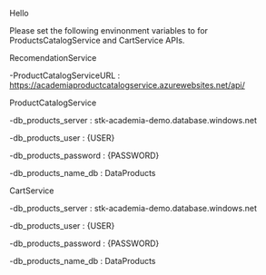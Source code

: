 Hello

Please set the following envinonment variables to for ProductsCatalogService and CartService APIs.

RecomendationService

-ProductCatalogServiceURL : https://academiaproductcatalogservice.azurewebsites.net/api/

ProductCatalogService

-db_products_server : stk-academia-demo.database.windows.net

-db_products_user : {USER}

-db_products_password : {PASSWORD}

-db_products_name_db : DataProducts

CartService

-db_products_server : stk-academia-demo.database.windows.net

-db_products_user : {USER}

-db_products_password : {PASSWORD}

-db_products_name_db : DataProducts
